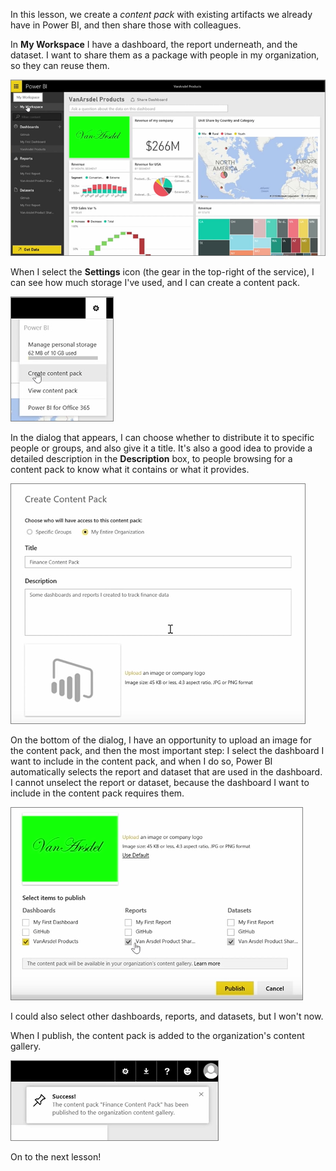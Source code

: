 In this lesson, we create a *content pack* with existing artifacts we already have in Power BI, and then share those with colleagues.

In **My Workspace** I have a dashboard, the report underneath, and the dataset. I want to share them as a package with people in my organization, so they can reuse them.

![Share and collaborate in Power BI](./media/6-2-create-content-packs/pbi_learn06_02myworkspacenohilite.png)

When I select the **Settings** icon (the gear in the top-right of the service), I can see how much storage I've used, and I can create a content pack.

![Share and collaborate in Power BI](./media/6-2-create-content-packs/pbi_learn06_02options.png)

In the dialog that appears, I can choose whether to distribute it to specific people or groups, and also give it a title. It's also a good idea to provide a detailed description in the **Description** box, to people browsing for a content pack to know what it contains or what it provides.

![Share and collaborate in Power BI](./media/6-2-create-content-packs/pbi_learn06_02create_contpktop.png)

On the bottom of the dialog, I have an opportunity to upload an image for the content pack, and then the most important step: I select the dashboard I want to include in the content pack, and when I do so, Power BI automatically selects the report and dataset that are used in the dashboard. I cannot unselect the report or dataset, because the dashboard I want to include in the content pack requires them.

![Share and collaborate in Power BI](./media/6-2-create-content-packs/pbi_learn06_02create_contpk2ndhalf.png)

I could also select other dashboards, reports, and datasets, but I won't now.

When I publish, the content pack is added to the organization's content gallery.

![Share and collaborate in Power BI](./media/6-2-create-content-packs/pbi_learn06_02contpksuccess.png)

On to the next lesson!

